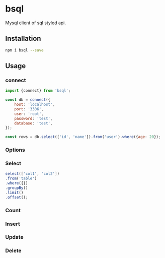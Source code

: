 # bsql
Mysql client of sql styled api.

## Installation
```bash
npm i bsql --save
```

## Usage

### connect

```js
import {connect} from 'bsql';

const db = connect({
	host: 'localhost',
	port: '3306',
	user: 'root',
	password: 'test',
	database: 'test',
});

const rows = db.select(['id', 'name']).from('user').where({age: 20});

```

### Options

### Select
```js
select(['col1', 'col2'])
.from('table')
.where({})
.groupBy()
.limit()
.offset();
```

### Count

### Insert

### Update

### Delete